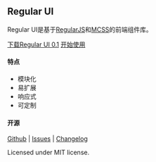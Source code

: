 ## Regular UI

Regular UI是基于[RegularJS][RegularJS]和[MCSS][MCSS]的前端组件库。

<a class="u-btn u-btn-primary u-btn-lg" target="_blank" href="https://github.com/rainfore/regular-ui-bower/releases/latest">下载Regular UI 0.1</a>
<a class="u-btn u-btn-success u-btn-lg" target="_blank" href="start/start.html">开始使用</a>

#### 特点

- 模块化
- 易扩展
- 响应式
- 可定制

#### 开源

[Github][Github] | [Issues][Issues] | [Changelog][Changelog]

Licensed under MIT license.



[Github]: https://github.com/rainfore/regular-ui
[Issues]: https://github.com/rainfore/regular-ui/issues
[Changelog]: https://github.com/rainfore/regular-ui/blob/master/CHANGELOG.md

[RegularJS]: https://github.com/regularjs/regular
[MCSS]: https://github.com/leeluolee/mcss